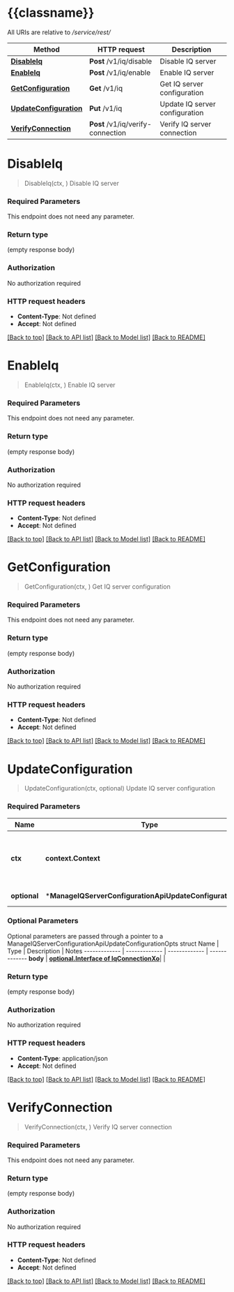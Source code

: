 # {{classname}}

All URIs are relative to */service/rest/*

Method | HTTP request | Description
------------- | ------------- | -------------
[**DisableIq**](ManageIQServerConfigurationApi.md#DisableIq) | **Post** /v1/iq/disable | Disable IQ server
[**EnableIq**](ManageIQServerConfigurationApi.md#EnableIq) | **Post** /v1/iq/enable | Enable IQ server
[**GetConfiguration**](ManageIQServerConfigurationApi.md#GetConfiguration) | **Get** /v1/iq | Get IQ server configuration
[**UpdateConfiguration**](ManageIQServerConfigurationApi.md#UpdateConfiguration) | **Put** /v1/iq | Update IQ server configuration
[**VerifyConnection**](ManageIQServerConfigurationApi.md#VerifyConnection) | **Post** /v1/iq/verify-connection | Verify IQ server connection

# **DisableIq**
> DisableIq(ctx, )
Disable IQ server

### Required Parameters
This endpoint does not need any parameter.

### Return type

 (empty response body)

### Authorization

No authorization required

### HTTP request headers

 - **Content-Type**: Not defined
 - **Accept**: Not defined

[[Back to top]](#) [[Back to API list]](../README.md#documentation-for-api-endpoints) [[Back to Model list]](../README.md#documentation-for-models) [[Back to README]](../README.md)

# **EnableIq**
> EnableIq(ctx, )
Enable IQ server

### Required Parameters
This endpoint does not need any parameter.

### Return type

 (empty response body)

### Authorization

No authorization required

### HTTP request headers

 - **Content-Type**: Not defined
 - **Accept**: Not defined

[[Back to top]](#) [[Back to API list]](../README.md#documentation-for-api-endpoints) [[Back to Model list]](../README.md#documentation-for-models) [[Back to README]](../README.md)

# **GetConfiguration**
> GetConfiguration(ctx, )
Get IQ server configuration

### Required Parameters
This endpoint does not need any parameter.

### Return type

 (empty response body)

### Authorization

No authorization required

### HTTP request headers

 - **Content-Type**: Not defined
 - **Accept**: Not defined

[[Back to top]](#) [[Back to API list]](../README.md#documentation-for-api-endpoints) [[Back to Model list]](../README.md#documentation-for-models) [[Back to README]](../README.md)

# **UpdateConfiguration**
> UpdateConfiguration(ctx, optional)
Update IQ server configuration

### Required Parameters

Name | Type | Description  | Notes
------------- | ------------- | ------------- | -------------
 **ctx** | **context.Context** | context for authentication, logging, cancellation, deadlines, tracing, etc.
 **optional** | ***ManageIQServerConfigurationApiUpdateConfigurationOpts** | optional parameters | nil if no parameters

### Optional Parameters
Optional parameters are passed through a pointer to a ManageIQServerConfigurationApiUpdateConfigurationOpts struct
Name | Type | Description  | Notes
------------- | ------------- | ------------- | -------------
 **body** | [**optional.Interface of IqConnectionXo**](IqConnectionXo.md)|  | 

### Return type

 (empty response body)

### Authorization

No authorization required

### HTTP request headers

 - **Content-Type**: application/json
 - **Accept**: Not defined

[[Back to top]](#) [[Back to API list]](../README.md#documentation-for-api-endpoints) [[Back to Model list]](../README.md#documentation-for-models) [[Back to README]](../README.md)

# **VerifyConnection**
> VerifyConnection(ctx, )
Verify IQ server connection

### Required Parameters
This endpoint does not need any parameter.

### Return type

 (empty response body)

### Authorization

No authorization required

### HTTP request headers

 - **Content-Type**: Not defined
 - **Accept**: Not defined

[[Back to top]](#) [[Back to API list]](../README.md#documentation-for-api-endpoints) [[Back to Model list]](../README.md#documentation-for-models) [[Back to README]](../README.md)

